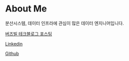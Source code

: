# About Me

분산시스템, 데이터 인프라에 관심이 많은 데이터 엔지니어입니다.

[버즈빌 테크블로그 포스팅](https://tech.buzzvil.com/author/raf-kim/)

[Linkedin](https://www.linkedin.com/in/%EB%AC%B8%EC%84%AD-%EA%B9%80-b5242912b/)

[Github](https://github.com/moonsub-kim)
